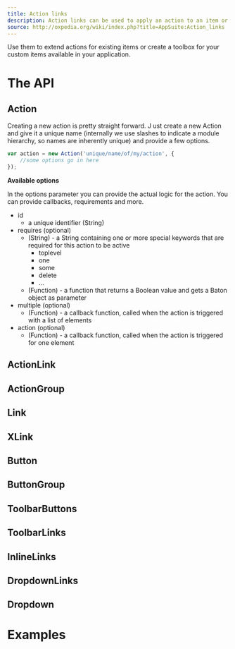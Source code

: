 ```yaml
---
title: Action links
description: Action links can be used to apply an action to an item or even a selection of items.
source: http://oxpedia.org/wiki/index.php?title=AppSuite:Action_links
---
```


Use them to extend actions for existing items or create a toolbox for your custom items available in your application.

# The API

## Action

Creating a new action is pretty straight forward. J
ust create a new Action and give it a unique name (internally we use slashes to indicate a module hierarchy, so names are inherently unique) and provide a few options.

```javascript
var action = new Action('unique/name/of/my/action', {
    //some options go in here
});
```


__Available options__

In the options parameter you can provide the actual logic for the action. 
You can provide callbacks, requirements and more.

- id
    - a unique identifier (String)
- requires (optional)
    - (String) - a String containing one or more special keywords that are required for this action to be active
        - toplevel
        - one
        - some
        - delete
        - …
    - (Function) - a function that returns a Boolean value and gets a Baton object as parameter
- multiple (optional)
    - (Function) - a callback function, called when the action is triggered with a list of elements
- action (optional)
    - (Function) - a callback function, called when the action is triggered for one element


## ActionLink

## ActionGroup

## Link

## XLink

## Button

## ButtonGroup

## ToolbarButtons

## ToolbarLinks

## InlineLinks

## DropdownLinks

## Dropdown

# Examples
